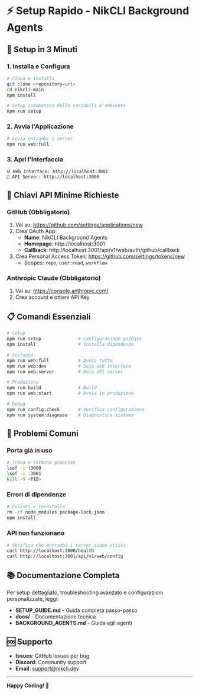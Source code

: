 # ⚡ Setup Rapido - NikCLI Background Agents

## 🚀 Setup in 3 Minuti

### 1. Installa e Configura

```bash
# Clona e installa
git clone <repository-url>
cd nikcli-main
npm install

# Setup automatico delle variabili d'ambiente
npm run setup
```

### 2. Avvia l'Applicazione

```bash
# Avvia entrambi i server
npm run web:full
```

### 3. Apri l'Interfaccia

```
🌐 Web Interface: http://localhost:3001
🔌 API Server: http://localhost:3000
```

## 🔑 Chiavi API Minime Richieste

### GitHub (Obbligatorio)

1. Vai su: https://github.com/settings/applications/new
2. Crea OAuth App:
   - **Name**: NikCLI Background Agents
   - **Homepage**: http://localhost:3001
   - **Callback**: http://localhost:3001/api/v1/web/auth/github/callback
3. Crea Personal Access Token: https://github.com/settings/tokens/new
   - Scopes: `repo`, `user:read`, `workflow`

### Anthropic Claude (Obbligatorio)

1. Vai su: https://console.anthropic.com/
2. Crea account e ottieni API Key

## 📋 Comandi Essenziali

```bash
# Setup
npm run setup              # Configurazione guidata
npm install                # Installa dipendenze

# Sviluppo
npm run web:full           # Avvia tutto
npm run web:dev            # Solo web interface
npm run web:server         # Solo API server

# Produzione
npm run build              # Build
npm run web:start          # Avvia in produzione

# Debug
npm run config:check       # Verifica configurazione
npm run system:diagnose    # Diagnostica sistema
```

## 🐛 Problemi Comuni

### Porta già in uso

```bash
# Trova e termina processo
lsof -i :3000
lsof -i :3001
kill -9 <PID>
```

### Errori di dipendenze

```bash
# Pulisci e reinstalla
rm -rf node_modules package-lock.json
npm install
```

### API non funzionano

```bash
# Verifica che entrambi i server siano attivi
curl http://localhost:3000/health
curl http://localhost:3001/api/v1/web/config
```

## 📚 Documentazione Completa

Per setup dettagliato, troubleshooting avanzato e configurazioni personalizzate, leggi:

- **SETUP_GUIDE.md** - Guida completa passo-passo
- **docs/** - Documentazione tecnica
- **BACKGROUND_AGENTS.md** - Guida agli agenti

## 🆘 Supporto

- **Issues**: GitHub Issues per bug
- **Discord**: Community support
- **Email**: support@nikcli.dev

---

**Happy Coding! 🚀**
